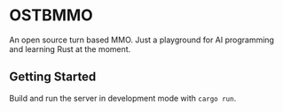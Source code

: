 # OSTBMMO
An open source turn based MMO. Just a playground for AI programming and learning Rust at the moment.

## Getting Started
Build and run the server in development mode with `cargo run`.
